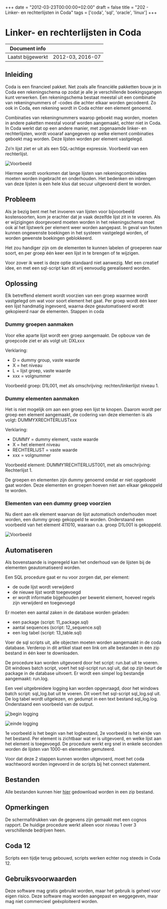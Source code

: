 +++
date = "2012-03-23T00:00:00+02:00"
draft = false
title = "202 - Linker- en rechterlijsten in Coda"
tags = ['coda', 'sql', 'oracle', 'linux']
+++

# Linker- en rechterlijsten in Coda


| Document info       |                   |
|---------------------|-------------------|
| Laatst bijgewerkt   | 2012-03, 2016-07  |


## Inleiding

Coda is een financieel pakket. Net zoals alle financiële pakketten bouw je in Coda een rekeningschema op zodat je alle
je verschillende boekingsgangen kunt verwerken. Een rekeningschema bestaat meestal uit een combinatie van
rekeningnummers of -codes die achter elkaar worden gecodeerd. Zo ook in Coda, een rekening wordt in Coda echter een
element genoemd.

Combinaties van rekeningnummers waarop geboekt mag worden, moeten in andere paketten meestal vooraf worden aangemaakt,
echter niet in Coda. In Coda werkt dat op een andere manier, met zogenaamde linker- en rechterlijsten, wordt vooaraf
aangegeven op welke element combinaties geboekt mag worden. Deze lijsten worden per element vastgelegd.

Zo’n lijst ziet er uit als een SQL-achtige expressie. Voorbeeld van een rechterlijst.

![Voorbeeld](/img/202-1-coda-lijsten-02-voorbeeld-van-een-lijst.jpg)

Hiermee wordt voorkomen dat lange lijsten van rekeningcombinaties moeten worden ingebracht en onderhouden. Het bedenken
en inbrengen van deze lijsten is een hele klus dat secuur uitgevoerd dient te worden.

## Probleem

Als je bezig bent met het invoeren van lijsten voor bijvoorbeeld kostensoorten, kom je erachter dat je vaak dezelfde
lijst zit in te voeren. Als er wijzigingen doorgevoerd moeten worden in het rekeningschema moet ook al het lijstwerk
per element weer worden aangepast. In geval van fouten kunnen ongewenste boekingen in het systeem vastgelegd worden, of
worden gewenste boekingen geblokkeerd.

Het zou handiger zijn om de elementen te kunnen labelen of groeperen naar soort, en per groep één keer een lijst in te
brengen of te wijzigen.

Voor zover ik weet is deze optie standaard niet aanwezig. Met een creatief idee, en met een sql-script kan dit vrij
eenvoudig gerealiseerd worden.


## Oplossing

Elk betreffend element wordt voorzien van een groep waarmee wordt vastgelegd om wat voor soort element het gaat. Per
groep wordt één keer een lijst handmatig ingevoerd, waarna deze geautomatiseerd wordt gekopieerd naar de elementen.
Stappen in coda

### Dummy groepen aanmaken

Voor elke aparte lijst wordt een groep aangemaakt. De opbouw van de groepcode ziet er als volgt uit: DXLxxx

Verklaring:

* D = dummy group, vaste waarde
* X = het niveau
* L = lijst groep, vaste waarde
* xxx = volgnummer

Voorbeeld groep: D1L001, met als omschrijving: rechten/linkerlijst niveau 1.


### Dummy elementen aanmaken

Het is niet mogelijk om aan een groep een lijst te knopen. Daarom wordt per groep een element aangemaakt, de codering
van deze elementen is als volgt: DUMMYXRECHTERLIJSTxxx

Verklaring:

* DUMMY = dummy element, vaste waarde
* X = het element niveau
* RECHTERLIJST = vaste waarde
* xxx = volgnummer

Voorbeeld element: DUMMY1RECHTERLIJST001, met als omschrijving: Rechterlijst 1.

De groepen en elementen zijn dummy genoemd omdat er niet opgeboekt gaat worden. Deze elementen en groepen hoeven niet
aan elkaar gekoppeld te worden. 


### Elementen van een dummy groep voorzien

Nu dient aan elk element waarvan de lijst automatisch onderhouden moet worden, een dummy groep gekoppeld te worden.
Onderstaand een voorbeeld van het element 411010, waaraan o.a. groep D1L001 is gekoppeld.

![Voorbeeld](202-2-coda-lijsten-03-element-en-groepen.jpg)


## Automatiseren

Als bovenstaande is ingeregeld kan het onderhoud van de lijsten bij de elementen geautomatiseerd worden.

Een SQL procedure gaat er nu voor zorgen dat, per element:

* de oude lijst wordt verwijderd
* de nieuwe lijst wordt toegevoegd
* er wordt informatie bijgehouden per bewerkt element, hoeveel regels zijn verwijderd en toegevoegd

Er moeten een aantal zaken in de database worden geladen:

* een package (script: 11_package.sql)
* aantal sequences (script: 12_sequence.sql)
* een log tabel (script: 13_table.sql)

Voer de sql scripts uit, alle objecten moeten worden aangemaakt in de coda database.
Verderop in dit artikel staat een link om alle bestanden in één zip bestand in één keer te downloaden. 


De procedure kan worden uitgevoerd door het script: run.bat uit te voeren. Dit windows batch script, voert het
sql-script run.sql uit, dat op zijn beurt de package in de database uitvoert. Er wordt een simpel log bestandje
aangemaakt: run.log.

Een veel uitgebreidere logging kan worden opgevraagd, door het windows batch script: sql_log.bat uit te voeren. Dit
voert het sql-script sql_log.sql uit. De log tabel wordt uitgelezen, en gedumpt in een text bestand sql_log.log.
Onderstaand een voorbeeld van de output.

![begin logging](/img/202-3-coda-lijsten-logging-01.jpg)


![einde logging](/img/202-4-coda-lijsten-logging-02.jpg)

1e voorbeeld is het begin van het logbestand, 2e voorbeeld is het einde van het bestand. Per element is zichtbaar wat
er is uitgevoerd, en welke lijst aan het element is toegevoegd. De procedure werkt erg snel in enkele seconden worden
de lijsten van 1000-en elementen gemuteerd.

Voor dat deze 2 stappen kunnen worden uitgevoerd, moet het coda wachtwoord worden ingevoerd in de scripts bij het
connect statement.


## Bestanden
Alle bestanden kunnen hier 
[hier](/img/202-5-coda-lijsten.zip)
gedownload worden in een zip bestand.


## Opmerkingen
De schermafdrukken van de gegevens zijn gemaakt met een cognos rapport. De huidige procedure werkt alleen voor niveau 1
over 3 verschillende bedrijven heen.


## Coda 12
Scripts een tijdje terug gebouwd, scripts werken echter nog steeds in Coda 12.


## Gebruiksvoorwaarden
Deze software mag gratis gebruikt worden, maar het gebruik is geheel voor eigen risico. Deze software mag worden
aangepast en weggegeven, maar mag niet commercieel geëxploiteerd worden.


